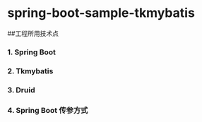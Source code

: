 # spring-boot-sample-tkmybatis
##工程所用技术点
### 1. Spring Boot
### 2. Tkmybatis
### 3. Druid
### 4. Spring Boot 传参方式
````